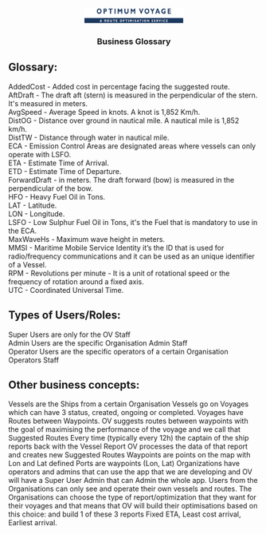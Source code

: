 <p align="center">
  <a href="" rel="noopener">
 <img width=200px src="src/client/assets/images/Logo.png" alt="Optimum Voyage logo"></a>
</p>

<h3 align="center">Business Glossary</h3>

## Glossary:

AddedCost - Added cost in percentage facing the suggested route.<br> AftDraft -
The draft aft (stern) is measured in the perpendicular of the stern. It's
measured in meters. <br> AvgSpeed - Average Speed in knots. A knot is 1,852
Km/h.<br> DistOG - Distance over ground in nautical mile. A nautical mile is
1,852 km/h.<br> DistTW - Distance through water in nautical mile.<br> ECA -
Emission Control Areas are designated areas where vessels can only operate with
LSFO.<br> ETA - Estimate Time of Arrival.<br> ETD - Estimate Time of
Departure.<br> ForwardDraft - in meters. The draft forward (bow) is measured in
the perpendicular of the bow.<br> HFO - Heavy Fuel Oil in Tons.<br> LAT -
Latitude.<br> LON - Longitude.<br> LSFO - Low Sulphur Fuel Oil in Tons, it's the
Fuel that is mandatory to use in the ECA.<br> MaxWaveHs - Maximum wave height in
meters.<br> MMSI - Maritime Mobile Service Identity it’s the ID that is used for
radio/frequency communications and it can be used as an unique identifier of a
Vessel.<br> RPM - Revolutions per minute - It is a unit of rotational speed or
the frequency of rotation around a fixed axis.<br> UTC - Coordinated Universal
Time.<br>

## Types of Users/Roles:

Super Users are only for the OV Staff<br> Admin Users are the specific
Organisation Admin Staff<br> Operator Users are the specific operators of a
certain Organisation Operators Staff<br>

## Other business concepts:

Vessels are the Ships from a certain Organisation Vessels go on Voyages which
can have 3 status, created, ongoing or completed. Voyages have Routes between
Waypoints. OV suggests routes between waypoints with the goal of maximising the
performance of the voyage and we call that Suggested Routes Every time
(typically every 12h) the captain of the ship reports back with the Vessel
Report OV processes the data of that report and creates new Suggested Routes
Waypoints are points on the map with Lon and Lat defined Ports are waypoints
(Lon, Lat) Organizations have operators and admins that can use the app that we
are developing and OV will have a Super User Admin that can Admin the whole app.
Users from the Organisations can only see and operate their own vessels and
routes. The Organisations can choose the type of report/optimization that they
want for their voyages and that means that OV will build their optimisations
based on this choice: and build 1 of these 3 reports Fixed ETA, Least cost
arrival, Earliest arrival.
